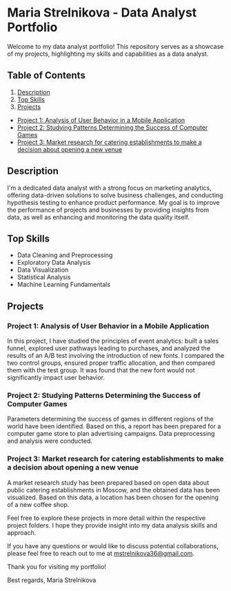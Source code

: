 # Maria Strelnikova - Data Analyst Portfolio

Welcome to my data analyst portfolio! This repository serves as a showcase of my projects, highlighting my skills and capabilities as a data analyst.

## Table of Contents

1. [Description](#description)
2. [Top Skills](#top-skills)
3. [Projects](#projects)

- [Project 1: Analysis of User Behavior in a Mobile Application](#project-1-analysis-of-user-behavior-in-a-mobile-application)
- [Project 2: Studying Patterns Determining the Success of Computer Games](#project-2-studying-patterns-determining-the-success-of-computer-games)
- [Project 3: Market research for catering establishments to make a decision about opening a new venue](#project-3-market-research-for-catering-establishments-to-make-a-decision-about-opening-a-new-venue)

## Description

I'm a dedicated data analyst with a strong focus on marketing analytics, offering data-driven solutions to solve business challenges, and conducting hypothesis testing to enhance product performance. My goal is to improve the performance of projects and businesses by providing insights from data, as well as enhancing and monitoring the data quality itself.

## Top Skills

- Data Cleaning and Preprocessing
- Exploratory Data Analysis
- Data Visualization
- Statistical Analysis
- Machine Learning Fundamentals

## Projects

### Project 1: Analysis of User Behavior in a Mobile Application

In this project, I have studied the principles of event analytics: built a sales funnel, explored user pathways leading to purchases, and analyzed the results of an A/B test involving the introduction of new fonts. I compared the two control groups, ensured proper traffic allocation, and then compared them with the test group. It was found that the new font would not significantly impact user behavior.

### Project 2: Studying Patterns Determining the Success of Computer Games

Parameters determining the success of games in different regions of the world have been identified. Based on this, a report has been prepared for a computer game store to plan advertising campaigns. Data preprocessing and analysis were conducted. 

### Project 3: Market research for catering establishments to make a decision about opening a new venue

A market research study has been prepared based on open data about public catering establishments in Moscow, and the obtained data has been visualized. Based on this data, a location has been chosen for the opening of a new coffee shop. 

Feel free to explore these projects in more detail within the respective project folders. I hope they provide insight into my data analysis skills and approach.

If you have any questions or would like to discuss potential collaborations, please feel free to reach out to me at [mstrelnikova36@gmail.com](mailto:mstrelnikova36@gmail.com).

Thank you for visiting my portfolio!

Best regards,
Maria Strelnikova
